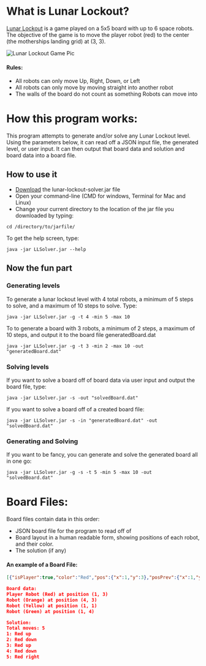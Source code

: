 # What is Lunar Lockout?
[Lunar Lockout](http://www.puzzles.com/products/LunarLockout/LunarLockoutStart.htm "Lunar Lockout's Website") is a game played on a 5x5 board with up to 6 space robots. The objective of the game is to move the player robot (red) to the center (the motherships landing grid) at (3, 3).

![Lunar Lockout Game Pic](http://www.jeffbots.com/lockout1.jpg)

#### Rules:
- All robots can only move Up, Right, Down, or Left
- All robots can only move by moving straight into another robot
- The walls of the board do not count as something Robots can move into

# How this program works:
This program attempts to generate and/or solve any Lunar Lockout level. Using the parameters below, it can read off a JSON input file, the generated level, or user input. It can then output that board data and solution and board data into a board file.

## How to use it
- [Download](https://github.com/duecknoah/lunar-lockout-solver/releases) the lunar-lockout-solver.jar file
- Open your command-line (CMD for windows, Terminal for Mac and Linux)
- Change your current directory to the location of the jar file you downloaded by typing:
```
cd /directory/to/jarfile/
```
To get the help screen, type:
```
java -jar LLSolver.jar --help
```
## Now the fun part
### Generating levels
To generate a lunar lockout level with 4 total robots, a minimum of 5 steps to solve, and a maximum of 10 steps to solve. Type:
```
java -jar LLSolver.jar -g -t 4 -min 5 -max 10
``` 
To to generate a board with 3 robots, a minimum of 2 steps, a maximum of 10 steps, and output it to the board file generatedBoard.dat
```
java -jar LLSolver.jar -g -t 3 -min 2 -max 10 -out "generatedBoard.dat"
``` 
### Solving levels
If you want to solve a board off of board data via user input and output the board file, type:
```
java -jar LLSolver.jar -s -out "solvedBoard.dat"
```
If you want to solve a board off of a created board file:
```
java -jar LLSolver.jar -s -in "generatedBoard.dat" -out "solvedBoard.dat"
```
### Generating and Solving
If you want to be fancy, you can generate and solve the generated board all in one go:
```
java -jar LLSolver.jar -g -s -t 5 -min 5 -max 10 -out "solvedBoard.dat"
```


# Board Files:
Board files contain data in this order:
- JSON board file for the program to read off of
- Board layout in a human readable form, showing positions of each robot, and their color.
- The solution (if any)

#### An example of a Board File:
```JSON
[{"isPlayer":true,"color":"Red","pos":{"x":1,"y":3},"posPrev":{"x":1,"y":3}},{"isPlayer":false,"color":"Orange","pos":{"x":4,"y":3},"posPrev":{"x":4,"y":3}},{"isPlayer":false,"color":"Yellow","pos":{"x":1,"y":1},"posPrev":{"x":1,"y":1}},{"isPlayer":false,"color":"Green","pos":{"x":1,"y":4},"posPrev":{"x":1,"y":4}}]

Board data:
Player Robot (Red) at position (1, 3)
Robot (Orange) at position (4, 3)
Robot (Yellow) at position (1, 1)
Robot (Green) at position (1, 4)

Solution:
Total moves: 5
1: Red up
2: Red down
3: Red up
4: Red down
5: Red right
```
